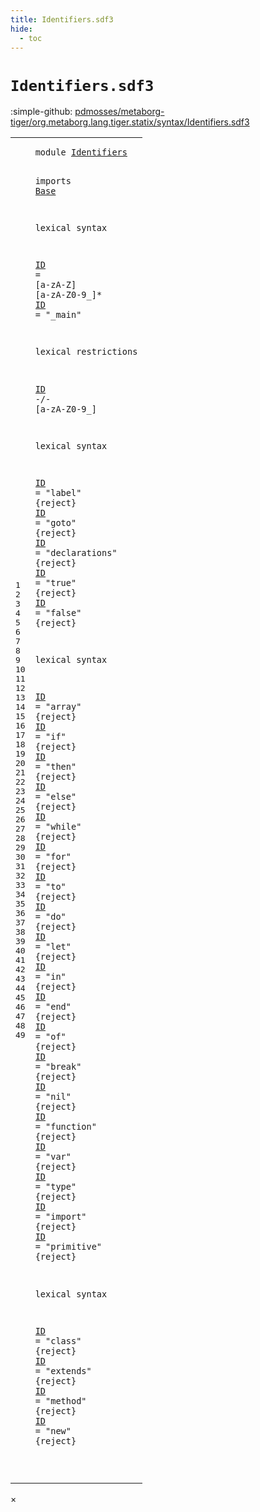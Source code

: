 ```yaml
---
title: Identifiers.sdf3
hide:
  - toc
---
```


# `Identifiers.sdf3`

:simple-github: [pdmosses/metaborg-tiger/org.metaborg.lang.tiger.statix/syntax/Identifiers.sdf3]

[pdmosses/metaborg-tiger/org.metaborg.lang.tiger.statix/syntax/Identifiers.sdf3]: https://github.com/pdmosses/metaborg-tiger/blob/master/org.metaborg.lang.tiger.statix/syntax/Identifiers.sdf3 "The source file on GitHub"

<div class="sdf3"><table class="highlighttable"><tbody><tr><td class="linenos"><div class="linenodiv"><pre><span></span>1
2
3
4
5
6
7
8
9
10
11
12
13
14
15
16
17
18
19
20
21
22
23
24
25
26
27
28
29
30
31
32
33
34
35
36
37
38
39
40
41
42
43
44
45
46
47
48
49
</pre></div></td>
<td class="code"><pre><code><span class="keyword">module</span> <a href="../Tiger.sdf3/#Identifiers_6_9" id="Identifiers_1_8" title="a definition with a single reference">Identifiers</a>

<span class="keyword">imports</span> <a href="../Base.sdf3/#Base_1_8" id="Base_3_9" title="a reference to a single-file definition">Base</a>

<span class="keyword">lexical syntax</span>

  <a href="#ID_12_3" id="ID_7_3" title="a definition with a single reference">ID</a> = [<span class="cons_Regular">a</span>-<span class="cons_Regular">z</span><span class="cons_Regular">A</span>-<span class="cons_Regular">Z</span>] [<span class="cons_Regular">a</span>-<span class="cons_Regular">z</span><span class="cons_Regular">A</span>-<span class="cons_Regular">Z</span><span class="cons_Regular">0</span>-<span class="cons_Regular">9</span>\_]*
  <a href="#ID_12_3" id="ID_8_3" title="a definition with a single reference">ID</a> = <span class="cons_Lit">"_main"</span>

<span class="keyword">lexical restrictions</span>

  <a href="#ID_7_3" id="ID_12_3" title="a reference to a single-file definition">ID</a> -/- [<span class="cons_Regular">a</span>-<span class="cons_Regular">z</span><span class="cons_Regular">A</span>-<span class="cons_Regular">Z</span><span class="cons_Regular">0</span>-<span class="cons_Regular">9</span>\_]

<span class="keyword">lexical syntax</span>

  <a href="#ID_12_3" id="ID_16_3" title="a definition with a single reference">ID</a> = <span class="cons_Lit">"label"</span>        {<span class="keyword">reject</span>}
  <a href="#ID_12_3" id="ID_17_3" title="a definition with a single reference">ID</a> = <span class="cons_Lit">"goto"</span>         {<span class="keyword">reject</span>}
  <a href="#ID_12_3" id="ID_18_3" title="a definition with a single reference">ID</a> = <span class="cons_Lit">"declarations"</span> {<span class="keyword">reject</span>}
  <a href="#ID_12_3" id="ID_19_3" title="a definition with a single reference">ID</a> = <span class="cons_Lit">"true"</span>         {<span class="keyword">reject</span>}
  <a href="#ID_12_3" id="ID_20_3" title="a definition with a single reference">ID</a> = <span class="cons_Lit">"false"</span>        {<span class="keyword">reject</span>}

<span class="keyword">lexical syntax</span>

  <a href="#ID_12_3" id="ID_24_3" title="a definition with a single reference">ID</a> = <span class="cons_Lit">"array"</span>        {<span class="keyword">reject</span>}
  <a href="#ID_12_3" id="ID_25_3" title="a definition with a single reference">ID</a> = <span class="cons_Lit">"if"</span>           {<span class="keyword">reject</span>}
  <a href="#ID_12_3" id="ID_26_3" title="a definition with a single reference">ID</a> = <span class="cons_Lit">"then"</span>         {<span class="keyword">reject</span>}
  <a href="#ID_12_3" id="ID_27_3" title="a definition with a single reference">ID</a> = <span class="cons_Lit">"else"</span>         {<span class="keyword">reject</span>}
  <a href="#ID_12_3" id="ID_28_3" title="a definition with a single reference">ID</a> = <span class="cons_Lit">"while"</span>        {<span class="keyword">reject</span>}
  <a href="#ID_12_3" id="ID_29_3" title="a definition with a single reference">ID</a> = <span class="cons_Lit">"for"</span>          {<span class="keyword">reject</span>}
  <a href="#ID_12_3" id="ID_30_3" title="a definition with a single reference">ID</a> = <span class="cons_Lit">"to"</span>           {<span class="keyword">reject</span>}
  <a href="#ID_12_3" id="ID_31_3" title="a definition with a single reference">ID</a> = <span class="cons_Lit">"do"</span>           {<span class="keyword">reject</span>}
  <a href="#ID_12_3" id="ID_32_3" title="a definition with a single reference">ID</a> = <span class="cons_Lit">"let"</span>          {<span class="keyword">reject</span>}
  <a href="#ID_12_3" id="ID_33_3" title="a definition with a single reference">ID</a> = <span class="cons_Lit">"in"</span>           {<span class="keyword">reject</span>}
  <a href="#ID_12_3" id="ID_34_3" title="a definition with a single reference">ID</a> = <span class="cons_Lit">"end"</span>          {<span class="keyword">reject</span>}
  <a href="#ID_12_3" id="ID_35_3" title="a definition with a single reference">ID</a> = <span class="cons_Lit">"of"</span>           {<span class="keyword">reject</span>}
  <a href="#ID_12_3" id="ID_36_3" title="a definition with a single reference">ID</a> = <span class="cons_Lit">"break"</span>        {<span class="keyword">reject</span>}
  <a href="#ID_12_3" id="ID_37_3" title="a definition with a single reference">ID</a> = <span class="cons_Lit">"nil"</span>          {<span class="keyword">reject</span>}
  <a href="#ID_12_3" id="ID_38_3" title="a definition with a single reference">ID</a> = <span class="cons_Lit">"function"</span>     {<span class="keyword">reject</span>}
  <a href="#ID_12_3" id="ID_39_3" title="a definition with a single reference">ID</a> = <span class="cons_Lit">"var"</span>          {<span class="keyword">reject</span>}
  <a href="#ID_12_3" id="ID_40_3" title="a definition with a single reference">ID</a> = <span class="cons_Lit">"type"</span>         {<span class="keyword">reject</span>}
  <a href="#ID_12_3" id="ID_41_3" title="a definition with a single reference">ID</a> = <span class="cons_Lit">"import"</span>       {<span class="keyword">reject</span>}
  <a href="#ID_12_3" id="ID_42_3" title="a definition with a single reference">ID</a> = <span class="cons_Lit">"primitive"</span>    {<span class="keyword">reject</span>}

<span class="keyword">lexical syntax</span>

  <a href="#ID_12_3" id="ID_46_3" title="a definition with a single reference">ID</a> = <span class="cons_Lit">"class"</span>        {<span class="keyword">reject</span>}
  <a href="#ID_12_3" id="ID_47_3" title="a definition with a single reference">ID</a> = <span class="cons_Lit">"extends"</span>      {<span class="keyword">reject</span>}
  <a href="#ID_12_3" id="ID_48_3" title="a definition with a single reference">ID</a> = <span class="cons_Lit">"method"</span>       {<span class="keyword">reject</span>}
  <a href="#ID_12_3" id="ID_49_3" title="a definition with a single reference">ID</a> = <span class="cons_Lit">"new"</span>          {<span class="keyword">reject</span>}

</code></pre></td></tr></tbody></table></div>

<div id="modal">
  <div id="modal-content">
    <span id="modal-close">&times;</span>
    <h2 id="modal-h2"></h2>
    <p  id="modal-p"></p>
    <ul id="modal-ul"></ul>
  </div>
</div>
